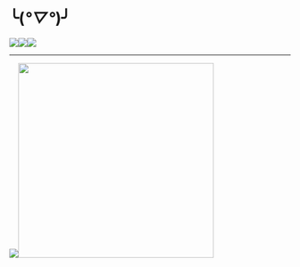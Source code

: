 # ╰(*°▽°*)╯
<img src="https://media1.tenor.com/m/G2orKp98rJMAAAAd/alya.gif"/><img src="https://media4.giphy.com/media/v1.Y2lkPTc5MGI3NjExd3hjZW1yZWFiaWY5OW53dWd2NWoxYXJmMXM5MGRpZmFreTZibWM1ciZlcD12MV9pbnRlcm5hbF9naWZfYnlfaWQmY3Q9Zw/1SxGghiHM33vJfCTf9/giphy.gif"/><!--img src="https://media1.tenor.com/m/qs5pVKHIyTUAAAAd/kakashi-hatake-kakashi.gif" /--><img src="https://media1.tenor.com/m/F0cNCW-iFIYAAAAd/future-diary.gif"/>

---
<img src="https://github-readme-stats-arabasta.vercel.app/api/top-langs/?username=arabasta&layout=donut&theme=dark"/><img src="https://github-readme-stats-arabasta.vercel.app/api?username=arabasta&hide=stars,issues&hide_rank=true&theme=dark" width="350"/>
